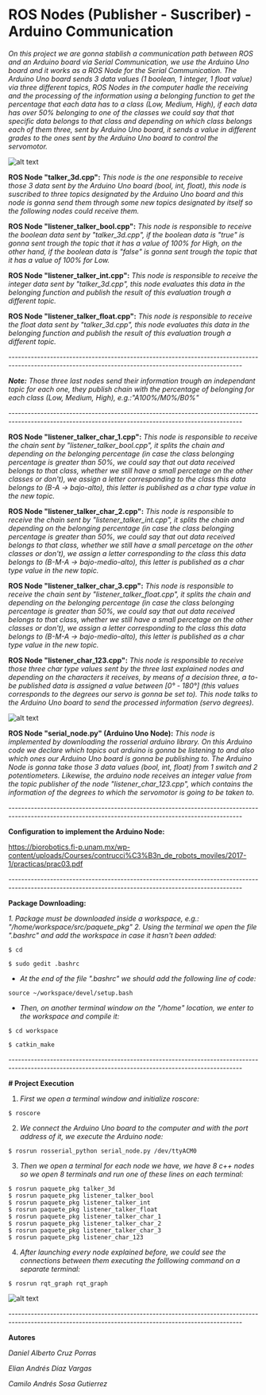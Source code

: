 # ROS Nodes (Publisher - Suscriber) - Arduino Communication

*On this project we are gonna stablish a communication path between ROS and an Arduino board via Serial Communication, we use the Arduino Uno board and it works as a ROS Node for the Serial Communication. The Arduino Uno board sends 3 data values (1 boolean, 1 integer, 1 float value) via three different topics, ROS Nodes in the computer hadle the receiving and the processing of the information using a belonging function to get the percentage that each data has to a class (Low, Medium, High), if each data has over 50% belonging to one of the classes we could say that that specific data *belongs* to that class and depending on which class belongs each of them three, sent by Arduino Uno board, it sends a value in different grades to the ones sent by the Arduino Uno board to control the servomotor.*

![alt text](https://github.com/eliandv1911/Nodos_Ros-Arduino/blob/4da2f36b4e77aebddcadc1e05aac8952442dc556/images/funcion_pertenencia.png)


**ROS Node "talker_3d.cpp":**
*This node is the one responsible to receive those 3 data sent by the Arduino Uno board (bool, int, float), this node is suscribed to three topics designated by the Arduino Uno board and this node is gonna send them through some new topics designated by itself so the following nodes could receive them.*

**ROS Node "listener_talker_bool.cpp":**
*This node is responsible to receive the boolean data sent by "talker_3d.cpp", if the boolean data is "true" is gonna sent trough the topic that it has a value of 100% for High, on the other hand, if the boolean data is "false" is gonna sent trough the topic that it has a value of 100% for Low.*

**ROS Node "listener_talker_int.cpp":**
*This node is responsible to receive the integer data sent by "talker_3d.cpp", this node evaluates this data in the belonging function and publish the result of this evaluation trough a different topic.*

**ROS Node "listener_talker_float.cpp":**
*This node is responsible to receive the float data sent by "talker_3d.cpp", this node evaluates this data in the belonging function and publish the result of this evaluation trough a different topic.*

*-------------------------------------------------------------------------------------------------------------------------------------------------------*

***Note:** Those three last nodes send their information trough an independant topic for each one, they publish chain with the percentage of belonging for each class (Low, Medium, High), e.g.:"A100%/M0%/B0%"*

*-------------------------------------------------------------------------------------------------------------------------------------------------------*

**ROS Node "listener_talker_char_1.cpp":**
*This node is responsible to receive the chain sent by "listener_talker_bool.cpp", it splits the chain and depending on the belonging percentage (in case the class belonging percentage is greater than 50%, we could say that out data received belongs to that class, whether we still have a small percetage on the other classes or don't), we assign a letter corresponding to the class this data belongs to (B-A -> bajo-alto), this letter is published as a char type value in the new topic.*

**ROS Node "listener_talker_char_2.cpp":**
*This node is responsible to receive the chain sent by "listener_talker_int.cpp", it splits the chain and depending on the belonging percentage (in case the class belonging percentage is greater than 50%, we could say that out data received belongs to that class, whether we still have a small percetage on the other classes or don't), we assign a letter corresponding to the class this data belongs to (B-M-A -> bajo-medio-alto), this letter is published as a char type value in the new topic.*

**ROS Node "listener_talker_char_3.cpp":**
*This node is responsible to receive the chain sent by "listener_talker_float.cpp", it splits the chain and depending on the belonging percentage (in case the class belonging percentage is greater than 50%, we could say that out data received belongs to that class, whether we still have a small percetage on the other classes or don't), we assign a letter corresponding to the class this data belongs to (B-M-A -> bajo-medio-alto), this letter is published as a char type value in the new topic.*

**ROS Node "listener_char_123.cpp":**
*This node is responsible to receive those three char type values sent by the three last explained nodes and depending on the characters it receives, by means of a decision three, a to-be published data is assigned a value between [0° - 180°] (this values corresponds to the degrees our servo is gonna be set to). This node talks to the Arduino Uno board to send the processed information (servo degrees).*

![alt text](https://github.com/eliandv1911/Nodos_Ros-Arduino/blob/4da2f36b4e77aebddcadc1e05aac8952442dc556/images/arbol_decisiones.png)

**ROS Node "serial_node.py" (Arduino Uno Node):**
*This node is implemented by downloading the rosserial arduino library. On this Arduino code we declare which topics out arduino is gonna be listening to and also which ones our Arduino Uno board is gonna be publishing to. The Arduino Node is gonna take those 3 data values (bool, int, float) from 1 switch and 2 potentiometers. Likewise, the arduino node receives an integer value from the topic publisher of the node "listener_char_123.cpp", which contains the information of the degrees to which the servomotor is going to be taken to.*

*-------------------------------------------------------------------------------------------------------------------------------------------------------*

**Configuration to implement the Arduino Node:**

<https://biorobotics.fi-p.unam.mx/wp-content/uploads/Courses/contrucci%C3%B3n_de_robots_moviles/2017-1/practicas/prac03.pdf>

*-------------------------------------------------------------------------------------------------------------------------------------------------------*

**Package Downloading:**

*1. Package must be downloaded inside a workspace, e.g.:  "/home/workspace/src/paquete_pkg"*
*2. Using the terminal we open the file ".bashrc" and add the workspace in case it hasn't been added:*

```
$ cd

$ sudo gedit .bashrc 
```

- *At the end of the file ".bashrc" we should add the following line of code:*

```
source ~/workspace/devel/setup.bash
```

- *Then, on another terminal window on the "/home" location, we enter to the workspace and compile it:*

```
$ cd workspace

$ catkin_make
```
*-------------------------------------------------------------------------------------------------------------------------------------------------------*

**# Project Execution**
1. *First we open a terminal window and initialize roscore:*

```
$ roscore
```

2. *We connect the Arduino Uno board to the computer and with the port address of it, we execute the Arduino node:*

```
$ rosrun rosserial_python serial_node.py /dev/ttyACM0
```

3. *Then we open a terminal for each node we have, we have 8 c++ nodes so we open 8 terminals and run one of these lines on each terminal:*

```
$ rosrun paquete_pkg talker_3d
$ rosrun paquete_pkg listener_talker_bool
$ rosrun paquete_pkg listener_talker_int
$ rosrun paquete_pkg listener_talker_float
$ rosrun paquete_pkg listener_talker_char_1
$ rosrun paquete_pkg listener_talker_char_2
$ rosrun paquete_pkg listener_talker_char_3
$ rosrun paquete_pkg listener_char_123
```

4. *After launching every node explained before, we could see the connections between them executing the folllowing command on a separate terminal:*

```
$ rosrun rqt_graph rqt_graph
```
![alt text](https://github.com/eliandv1911/Nodos_Ros-Arduino/blob/acfa4b49d4b51b779991ef6606279b674600264b/images/nodos_topics_proyecto.png)

*-------------------------------------------------------------------------------------------------------------------------------------------------------*

**Autores**

*Daniel Alberto Cruz Porras*

*Elian Andrés Díaz Vargas*

*Camilo Andrés Sosa Gutierrez*
